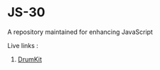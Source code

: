 # JS-30
A repository maintained for enhancing JavaScript

Live links :
<ol>
  <li><a href="https://endearing-pasca-824183.netlify.app/javascript%20drum%20kit/">DrumKit</a></li>
</ol>
